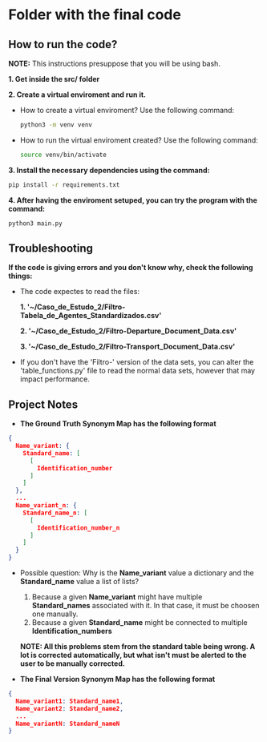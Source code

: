 # Folder with the final code

## How to run the code?

**NOTE:** This instructions presuppose that you will be using bash.

**1. Get inside the **src/** folder**

**2. Create a virtual enviroment and run it.**
  - How to create a virtual enviroment? Use the following command:
    ```bash
    python3 -m venv venv
    ```

  - How to run the virtual enviroment created? Use the following command:
    ```bash
    source venv/bin/activate
    ```

**3. Install the necessary dependencies using the command:**
```bash 
pip install -r requirements.txt
```

**4. After having the enviroment setuped, you can try the program with the command:**
```bash
python3 main.py
```

## Troubleshooting

**If the code is giving errors and you don't know why, check the following things:**

  - The code expectes to read the files:

    **1. '~/Caso_de_Estudo_2/Filtro-Tabela_de_Agentes_Standardizados.csv'** 

    **2. '~/Caso_de_Estudo_2/Filtro-Departure_Document_Data.csv'**

    **3. '~/Caso_de_Estudo_2/Filtro-Transport_Document_Data.csv'**

  - If you don't have the 'Filtro-' version of the data sets, you can alter the 'table_functions.py' file to read the normal data sets, however that may impact performance.


## Project Notes

- **The Ground Truth Synonym Map has the following format**

```json
{
  Name_variant: {
    Standard_name: [
      [
        Identification_number
      ]
    ] 
  },
  ...
  Name_variant_n: {
    Standard_name_n: [
      [
        Identification_number_n
      ]
    ] 
  }
}
```

- Possible question: Why is the **Name_variant** value a dictionary and the **Standard_name** value a list of lists?
  1. Because a given **Name_variant** might have multiple **Standard_names** associated with it. In that case, it must be choosen one manually.
  2. Because a given **Standard_name** might be connected to multiple **Identification_numbers**

  **NOTE: All this problems stem from the standard table being wrong. A lot is corrected automatically, but what isn't must be alerted to the user to be manually corrected.**      


- **The Final Version Synonym Map has the following format**
```json
{
  Name_variant1: Standard_name1,
  Name_variant2: Standard_name2,
  ...
  Name_variantN: Standard_nameN
}
```